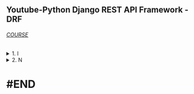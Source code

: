 ## Youtube-Python Django REST API Framework - DRF

###### [COURSE](https://www.youtube.com/watch?v=-LVXBuYzi00)

<details>
  <summary>1. I </summary>

```py

```

```py

```

```py

```

```py

```

```py

```

```py

```

# #END </details>

<details>
  <summary>2. N </summary>

```py

```

```py

```

# #END </details>

# #END
